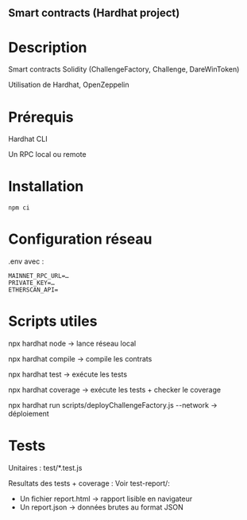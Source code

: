 ## Smart contracts (Hardhat project)

# Description
Smart contracts Solidity (ChallengeFactory, Challenge, DareWinToken)

Utilisation de Hardhat, OpenZeppelin

# Prérequis

Hardhat CLI

Un RPC local ou remote

# Installation
```
npm ci
```

# Configuration réseau
.env avec :
```
MAINNET_RPC_URL=…
PRIVATE_KEY=…
ETHERSCAN_API=
```

# Scripts utiles
npx hardhat node → lance réseau local

npx hardhat compile → compile les contrats

npx hardhat test → exécute les tests

npx hardhat coverage → exécute les tests + checker le coverage

npx hardhat run scripts/deployChallengeFactory.js --network <network> → déploiement

# Tests
Unitaires : test/*.test.js


Resultats des tests + coverage :
Voir test-report/:
- Un fichier report.html → rapport lisible en navigateur
- Un report.json → données brutes au format JSON
